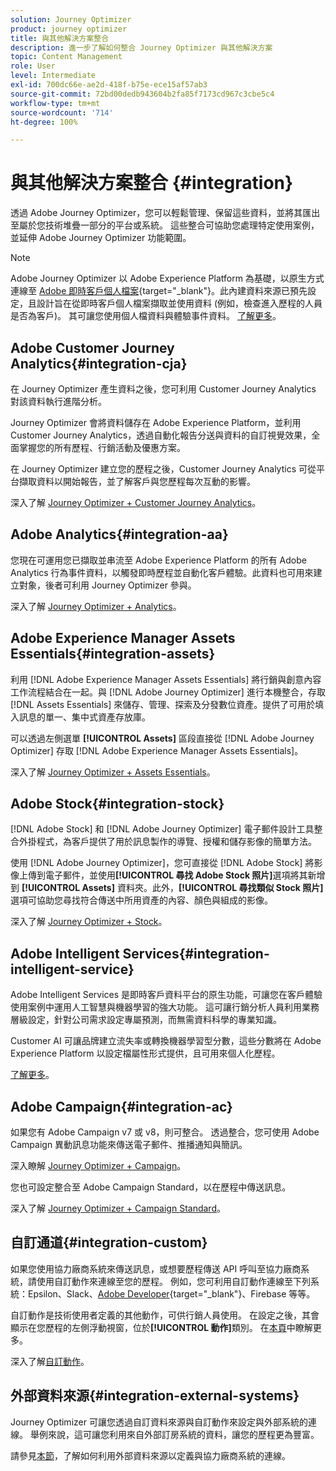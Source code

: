 ```yaml
---
solution: Journey Optimizer
product: journey optimizer
title: 與其他解決方案整合
description: 進一步了解如何整合 Journey Optimizer 與其他解決方案
topic: Content Management
role: User
level: Intermediate
exl-id: 700dc66e-ae2d-418f-b75e-ece15af57ab3
source-git-commit: 72bd00dedb943604b2fa85f7173cd967c3cbe5c4
workflow-type: tm+mt
source-wordcount: '714'
ht-degree: 100%

---
```


# 與其他解決方案整合 {#integration}

透過 Adobe Journey Optimizer，您可以輕鬆管理、保留這些資料，並將其匯出至屬於您技術堆疊一部分的平台或系統。 這些整合可協助您處理特定使用案例，並延伸 Adobe Journey Optimizer 功能範圍。

>[!NOTE]
>
> Adobe Journey Optimizer 以 Adobe Experience Platform 為基礎，以原生方式連線至 [Adobe 即時客戶個人檔案](https://experienceleague.adobe.com/docs/experience-platform/profile/home.html?lang=zh-Hant){target="_blank"}。此內建資料來源已預先設定，且設計旨在從即時客戶個人檔案擷取並使用資料 (例如，檢查進入歷程的人員是否為客戶)。 其可讓您使用個人檔資料與體驗事件資料。 [了解更多](../datasource/adobe-experience-platform-data-source.md)。
>

## Adobe Customer Journey Analytics{#integration-cja}

在 Journey Optimizer 產生資料之後，您可利用 Customer Journey Analytics 對該資料執行進階分析。

Journey Optimizer 會將資料儲存在 Adobe Experience Platform，並利用 Customer Journey Analytics，透過自動化報告分送與資料的自訂視覺效果，全面掌握您的所有歷程、行銷活動及優惠方案。

在 Journey Optimizer 建立您的歷程之後，Customer Journey Analytics 可從平台擷取資料以開始報告，並了解客戶與您歷程每次互動的影響。

深入了解 [Journey Optimizer + Customer Journey Analytics](../reports/cja-ajo.md)。

## Adobe Analytics{#integration-aa}

您現在可運用您已擷取並串流至 Adobe Experience Platform 的所有 Adobe Analytics 行為事件資料，以觸發即時歷程並自動化客戶體驗。此資料也可用來建立對象，後者可利用 Journey Optimizer 參與。

深入了解 [Journey Optimizer + Analytics](../event/about-analytics.md)。


## Adobe Experience Manager Assets Essentials{#integration-assets}

利用 [!DNL Adobe Experience Manager Assets Essentials] 將行銷與創意內容工作流程結合在一起。與 [!DNL Adobe Journey Optimizer] 進行本機整合，存取 [!DNL Assets Essentials] 來儲存、管理、探索及分發數位資產。提供了可用於填入訊息的單一、集中式資產存放庫。

可以透過左側選單 **[!UICONTROL Assets]** 區段直接從 [!DNL Adobe Journey Optimizer] 存取 [!DNL Adobe Experience Manager Assets Essentials]。

深入了解 [Journey Optimizer + Assets Essentials](../email/assets-essentials.md)。


## Adobe Stock{#integration-stock}

[!DNL Adobe Stock] 和 [!DNL Adobe Journey Optimizer] 電子郵件設計工具整合外掛程式，為客戶提供了用於訊息製作的導覽、授權和儲存影像的簡單方法。

使用 [!DNL Adobe Journey Optimizer]，您可直接從 [!DNL Adobe Stock] 將影像上傳到電子郵件，並使用&#x200B;**[!UICONTROL 尋找 Adobe Stock 照片]**&#x200B;選項將其新增到 **[!UICONTROL Assets]** 資料夾。此外，**[!UICONTROL 尋找類似 Stock 照片]**&#x200B;選項可協助您尋找符合傳送中所用資產的內容、顏色與組成的影像。

深入了解 [Journey Optimizer + Stock](../email/stock.md)。


## Adobe Intelligent Services{#integration-intelligent-service}

Adobe Intelligent Services 是即時客戶資料平台的原生功能，可讓您在客戶體驗使用案例中運用人工智慧與機器學習的強大功能。 這可讓行銷分析人員利用業務層級設定，針對公司需求設定專屬預測，而無需資料科學的專業知識。

Customer AI 可讓品牌建立流失率或轉換機器學習型分數，這些分數將在 Adobe Experience Platform 以設定檔屬性形式提供，且可用來個人化歷程。

[了解更多](../building-journeys/ai-services-overview.md)。


## Adobe Campaign{#integration-ac}

如果您有 Adobe Campaign v7 或 v8，則可整合。 透過整合，您可使用 Adobe Campaign 異動訊息功能來傳送電子郵件、推播通知與簡訊。

深入瞭解 [Journey Optimizer + Campaign](../building-journeys/ajo-ac.md)。

您也可設定整合至 Adobe Campaign Standard，以在歷程中傳送訊息。

深入了解 [Journey Optimizer + Campaign Standard](../building-journeys/ajo-ac.md)。

## 自訂通道{#integration-custom}

如果您使用協力廠商系統來傳送訊息，或想要歷程傳送 API 呼叫至協力廠商系統，請使用自訂動作來連線至您的歷程。 例如，您可利用自訂動作連線至下列系統：Epsilon、Slack、[Adobe Developer](https://developer.adobe.com){target="_blank"}、Firebase 等等。

自訂動作是技術使用者定義的其他動作，可供行銷人員使用。 在設定之後，其會顯示在您歷程的左側浮動視窗，位於&#x200B;**[!UICONTROL 動作]**&#x200B;類別。 在[本頁](../building-journeys/about-journey-activities.md#action-activities)中瞭解更多。

深入了解[自訂動作](../action/about-custom-action-configuration.md)。

## 外部資料來源{#integration-external-systems}

Journey Optimizer 可讓您透過自訂資料來源與自訂動作來設定與外部系統的連線。 舉例來說，這可讓您利用來自外部訂房系統的資料，讓您的歷程更為豐富。

請參見[本節](../datasource/external-data-sources.md)，了解如何利用外部資料來源以定義與協力廠商系統的連線。

